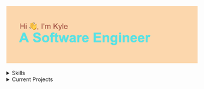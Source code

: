 ![Hi, I'm Kyle. A Software Engineer](header.png "My Profile")

<details><summary>Skills</summary>
<br>
- Javascript (Advanced)
  <br>
- HTML
  <br>
- CSS
  <br>
- Ruby on Rails
  <br>
- Ruby
  <br>
- AWS Services
  <br>
- GraphQL
</details>

<details><summary>Current Projects</summary>
  - [Pull Up Mobile Application](http://get-pullup.com/)
    - An all-inclusive event finder developed with React Native.
</details>
